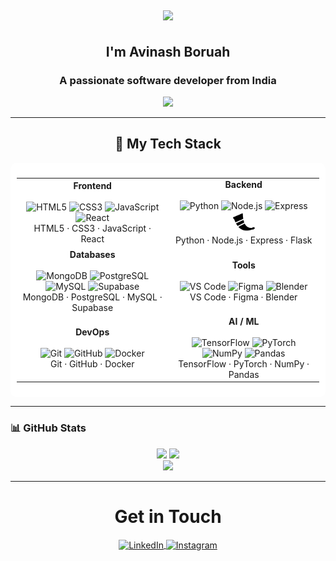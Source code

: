 <h1 align="center" style="font-family: 'Segoe UI', Tahoma, Geneva, Verdana, sans-serif;">
  <img src="https://readme-typing-svg.herokuapp.com?font=Fira+Code&size=30&duration=2500&pause=1000&color=00BFFF&center=true&vCenter=true&width=450&lines=Hey,+what's+up%3F;Welcome+to+my+profile" />
</h1>
<h2 align="center">I'm Avinash Boruah </h1>
<h3 align="center">A passionate software developer from India</h3>

<p align="center">
  <img src="https://i.pinimg.com/originals/f0/f0/d9/f0f0d932d6e39c7af5aa305cbd8da735.gif" width="400" />
</p>

---

<h2 align="center">🚀 My Tech Stack</h2>

<div align="center"  style="background-color:white; padding:10px; border-radius:10px;">

<table bgcolor="white">
  <!-- Row 1 -->
  <tr>
    <td align="center" width="400">
      <strong>Frontend</strong><br><br>
      <img src="https://cdn.jsdelivr.net/gh/devicons/devicon/icons/html5/html5-original.svg" height="35" alt="HTML5"/>  
      <img src="https://cdn.jsdelivr.net/gh/devicons/devicon/icons/css3/css3-original.svg" height="35" alt="CSS3"/>  
      <img src="https://cdn.jsdelivr.net/gh/devicons/devicon/icons/javascript/javascript-original.svg" height="35" alt="JavaScript"/>  
      <img src="https://cdn.jsdelivr.net/gh/devicons/devicon/icons/react/react-original.svg" height="35" alt="React"/>  
      <br>HTML5 · CSS3 · JavaScript · React
    </td>
    <td align="center" width="400">
      <strong>Backend</strong><br><br>
      <img src="https://cdn.jsdelivr.net/gh/devicons/devicon/icons/python/python-original.svg" height="35" alt="Python"/>  
      <img src="https://cdn.jsdelivr.net/gh/devicons/devicon/icons/nodejs/nodejs-original.svg" height="35" alt="Node.js"/>  
      <img src="https://skillicons.dev/icons?i=express" height="35" alt="Express"/>  
      <img src="https://raw.githubusercontent.com/simple-icons/simple-icons/develop/icons/flask.svg" 
     height="35" alt="Flask" />
      <br>Python · Node.js · Express · Flask
    </td>
  </tr>

  <!-- Row 2 -->
  <tr>
    <td align="center">
      <strong>Databases</strong><br><br>
      <img src="https://cdn.jsdelivr.net/gh/devicons/devicon/icons/mongodb/mongodb-original.svg" height="35" alt="MongoDB"/>  
      <img src="https://cdn.jsdelivr.net/gh/devicons/devicon/icons/postgresql/postgresql-original.svg" height="35" alt="PostgreSQL"/>  
      <img src="https://cdn.jsdelivr.net/gh/devicons/devicon/icons/mysql/mysql-original.svg" height="35" alt="MySQL"/>  
      <img src="https://avatars.githubusercontent.com/u/54469796?s=200&v=4" height="35" alt="Supabase"/>  
      <br>MongoDB · PostgreSQL · MySQL · Supabase
    </td>
    <td align="center">
      <strong>Tools</strong><br><br>
      <img src="https://cdn.jsdelivr.net/gh/devicons/devicon/icons/vscode/vscode-original.svg" height="35" alt="VS Code"/>  
      <img src="https://cdn.jsdelivr.net/gh/devicons/devicon/icons/figma/figma-original.svg" height="35" alt="Figma"/>  
      <img src="https://cdn.jsdelivr.net/gh/devicons/devicon/icons/blender/blender-original.svg" height="35" alt="Blender"/>  
      <br>VS Code · Figma · Blender
    </td>
  </tr>

  <!-- Row 3 -->
  <tr>
    <td align="center">
      <strong>DevOps</strong><br><br>
      <img src="https://cdn.jsdelivr.net/gh/devicons/devicon/icons/git/git-original.svg" height="35" alt="Git"/>  
      <img src="https://skillicons.dev/icons?i=github" height="35" alt="GitHub"/>  
      <img src="https://cdn.jsdelivr.net/gh/devicons/devicon/icons/docker/docker-original.svg" height="35" alt="Docker"/>  
      <br>Git · GitHub · Docker
    </td>
    <td align="center">
      <strong>AI / ML</strong><br><br>
      <img src="https://cdn.jsdelivr.net/gh/devicons/devicon/icons/tensorflow/tensorflow-original.svg" height="35" alt="TensorFlow"/>  
      <img src="https://cdn.jsdelivr.net/gh/devicons/devicon/icons/pytorch/pytorch-original.svg" height="35" alt="PyTorch"/>  
      <img src="https://cdn.jsdelivr.net/gh/devicons/devicon/icons/numpy/numpy-original.svg" height="35" alt="NumPy" /> 
      <img src="https://raw.githubusercontent.com/simple-icons/simple-icons/develop/icons/pandas.svg" height="35" alt="Pandas" /> 
      <br>TensorFlow · PyTorch · NumPy · Pandas
    </td>
  </tr>
</table>

</div>



---



### 📊 **GitHub Stats**
<div align="center">
  <img src="https://github-readme-stats.vercel.app/api?username=Avinash55o&show_icons=true&theme=tokyonight&hide_border=true" height="180" />
  <img src="https://github-readme-streak-stats.herokuapp.com/?user=Avinash55o&theme=tokyonight&hide_border=true" height="180" />
</div>

<div align="center">
  <img src="https://github-readme-stats.vercel.app/api/top-langs/?username=Avinash55o&layout=compact&theme=tokyonight&hide_border=true" height="140" />
</div>

---

<h1 align="center">Get in Touch</h1>
<p align="center">
  <a href="https://linkedin.com/in/avinash-boruah-7a4380250">
    <img align="center" src="https://raw.githubusercontent.com/rahuldkjain/github-profile-readme-generator/master/src/images/icons/Social/linked-in-alt.svg" alt="LinkedIn" height="30" width="40" />
  </a>
  <a href="https://instagram.com/avinash55o">
    <img align="center" src="https://raw.githubusercontent.com/rahuldkjain/github-profile-readme-generator/master/src/images/icons/Social/instagram.svg" alt="Instagram" height="30" width="40" />
  </a>
</p>

